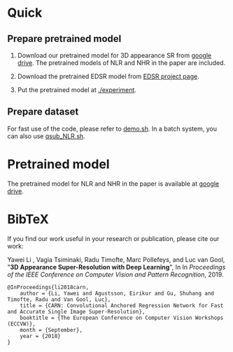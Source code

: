 # Quick
## Prepare pretrained model
1. Download our pretrained model for 3D appearance SR from [google drive](https://drive.google.com/drive/folders/1_MjdHD8GHrZv37p9_vd2sgUB1T787RhC?usp=sharing). The pretrained models of NLR and NHR in the paper are included.

2. Download the pretrained EDSR model from [EDSR project page](https://github.com/thstkdgus35/EDSR-PyTorch).

3. Put the pretrained model at [./experiment](./experiment).

## Prepare dataset
For fast use of the code, please refer to [demo.sh](./code/scripts/demo.sh). In a batch system, you can also use [qsub_NLR.sh](./code/scripts/qsub_NLR.sh).

# Pretrained model
The pretrained model for NLR and NHR in the paper is available at [google drive](https://drive.google.com/drive/folders/1_MjdHD8GHrZv37p9_vd2sgUB1T787RhC?usp=sharing).

# BibTeX
If you find our work useful in your research or publication, please cite our work:

Yawei Li , Vagia Tsiminaki, Radu Timofte, Marc Pollefeys, and Luc van Gool, "**3D Appearance Super-Resolution with Deep Learning**", In In *Proceedings of the IEEE Conference on Computer Vision and Pattern Recognition*, 2019. 

    @InProceedings{li2018carn,
        author = {Li, Yawei and Agustsson, Eirikur and Gu, Shuhang and Timofte, Radu and Van Gool, Luc},
        title = {CARN: Convolutional Anchored Regression Network for Fast and Accurate Single Image Super-Resolution},
        booktitle = {The European Conference on Computer Vision Workshops (ECCVW)},
        month = {September},
        year = {2018}
    }
